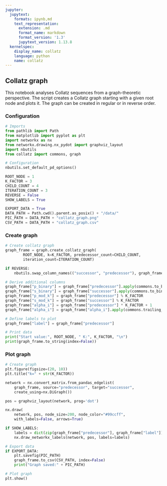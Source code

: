 ```yaml
---
jupyter:
  jupytext:
    formats: ipynb,md
    text_representation:
      extension: .md
      format_name: markdown
      format_version: '1.3'
      jupytext_version: 1.13.8
  kernelspec:
    display_name: collatz
    language: python
    name: collatz
---
```


<!-- #region pycharm={"name": "#%% md\n"} -->
## Collatz graph
This notebook analyses Collatz sequences from a graph-theoretic perspective. The script creates a Collatz graph starting with a given root node and plots it. The graph can be created in regular or in reverse order.
<!-- #endregion -->

<!-- #region pycharm={"name": "#%% md\n"} -->
### Configuration
<!-- #endregion -->

```python pycharm={"name": "#%%\n"}
# Imports
from pathlib import Path
from matplotlib import pyplot as plt
import networkx as nx
from networkx.drawing.nx_pydot import graphviz_layout
import nbutils
from collatz import commons, graph

# Configuration
nbutils.set_default_pd_options()

ROOT_NODE = 1
K_FACTOR = 3
CHILD_COUNT = 4
ITERATION_COUNT = 3
REVERSE = False
SHOW_LABELS = True

EXPORT_DATA = True
DATA_PATH = Path.cwd().parent.as_posix() + "/data/"
PIC_PATH = DATA_PATH + "collatz_graph.png"
CSV_PATH = DATA_PATH + "collatz_graph.csv"
```

<!-- #region pycharm={"name": "#%% md\n"} -->
### Create graph
<!-- #endregion -->

```python pycharm={"name": "#%%\n"}
# Create collatz graph
graph_frame = graph.create_collatz_graph(
        ROOT_NODE, k=K_FACTOR, predecessor_count=CHILD_COUNT,
        iteration_count=ITERATION_COUNT)

if REVERSE:
    nbutils.swap_column_names(("successor", "predecessor"), graph_frame)

# Derive additional columns
graph_frame["p_binary"] = graph_frame["predecessor"].apply(commons.to_binary)
graph_frame["s_binary"] = graph_frame["successor"].apply(commons.to_binary)
graph_frame["p_mod_k"] = graph_frame["predecessor"] % K_FACTOR
graph_frame["s_mod_k"] = graph_frame["successor"] % K_FACTOR
graph_frame["alpha_i"] = graph_frame["predecessor"] * K_FACTOR + 1
graph_frame["alpha_i"] = graph_frame["alpha_i"].apply(commons.trailing_zeros)

# Define labels to plot
graph_frame["label"] = graph_frame["predecessor"]

# Print data
print("Start value:", ROOT_NODE, " K:", K_FACTOR, "\n")
print(graph_frame.to_string(index=False))
```

<!-- #region pycharm={"name": "#%% md\n"} -->
### Plot graph
<!-- #endregion -->

```python pycharm={"name": "#%%\n"}
# Create graph
plt.figure(figsize=(20, 10))
plt.title("k=" + str(K_FACTOR))

network = nx.convert_matrix.from_pandas_edgelist(
    graph_frame, source="predecessor", target="successor",
    create_using=nx.DiGraph())

pos = graphviz_layout(network, prog='dot')

nx.draw(
    network, pos, node_size=200, node_color="#99ccff",
    with_labels=False, arrows=True)

if SHOW_LABELS:
    labels = dict(zip(graph_frame["predecessor"], graph_frame["label"]))
    nx.draw_networkx_labels(network, pos, labels=labels)

# Export data
if EXPORT_DATA:
    plt.savefig(PIC_PATH)
    graph_frame.to_csv(CSV_PATH, index=False)
    print("Graph saved:" + PIC_PATH)

# Plot graph
plt.show()
```

```python pycharm={"name": "#%%\n"}

```
